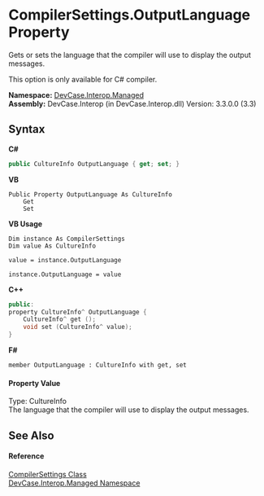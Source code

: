 # CompilerSettings.OutputLanguage Property 
 

Gets or sets the language that the compiler will use to display the output messages. 

 This option is only available for C# compiler.

**Namespace:**&nbsp;<a href="N_DevCase_Interop_Managed">DevCase.Interop.Managed</a><br />**Assembly:**&nbsp;DevCase.Interop (in DevCase.Interop.dll) Version: 3.3.0.0 (3.3)

## Syntax

**C#**<br />
``` C#
public CultureInfo OutputLanguage { get; set; }
```

**VB**<br />
``` VB
Public Property OutputLanguage As CultureInfo
	Get
	Set
```

**VB Usage**<br />
``` VB Usage
Dim instance As CompilerSettings
Dim value As CultureInfo

value = instance.OutputLanguage

instance.OutputLanguage = value
```

**C++**<br />
``` C++
public:
property CultureInfo^ OutputLanguage {
	CultureInfo^ get ();
	void set (CultureInfo^ value);
}
```

**F#**<br />
``` F#
member OutputLanguage : CultureInfo with get, set

```


#### Property Value
Type: CultureInfo<br />The language that the compiler will use to display the output messages.

## See Also


#### Reference
<a href="T_DevCase_Interop_Managed_CompilerSettings">CompilerSettings Class</a><br /><a href="N_DevCase_Interop_Managed">DevCase.Interop.Managed Namespace</a><br />